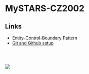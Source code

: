 # MySTARS-CZ2002

## Links
- <a href="https://en.wikipedia.org/wiki/Entity-control-boundary">Entity-Control-Boundary Pattern</a>
- <a href="https://www.freecodecamp.org/news/learn-the-basics-of-git-in-under-10-minutes-da548267cc91/">Git and Github setup</a>

<br></br>

![](https://i.ibb.co/ygWZc8q/Screenshot-2020-11-03-143649.jpg)